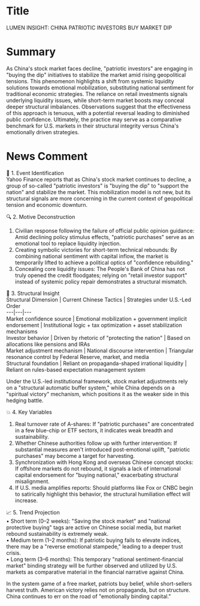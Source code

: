 # Title
LUMEN INSIGHT: CHINA PATRIOTIC INVESTORS BUY MARKET DIP

# Summary
As China's stock market faces decline, "patriotic investors" are engaging in "buying the dip" initiatives to stabilize the market amid rising geopolitical tensions. This phenomenon highlights a shift from systemic liquidity solutions towards emotional mobilization, substituting national sentiment for traditional economic strategies. The reliance on retail investments signals underlying liquidity issues, while short-term market boosts may conceal deeper structural imbalances. Observations suggest that the effectiveness of this approach is tenuous, with a potential reversal leading to diminished public confidence. Ultimately, the practice may serve as a comparative benchmark for U.S. markets in their structural integrity versus China's emotionally driven strategies.

# News Comment
🧩 1. Event Identification  
Yahoo Finance reports that as China's stock market continues to decline, a group of so-called "patriotic investors" is "buying the dip" to "support the nation" and stabilize the market. This mobilization model is not new, but its structural signals are more concerning in the current context of geopolitical tension and economic downturn.

🔍 2. Motive Deconstruction  
1. Civilian response following the failure of official public opinion guidance: Amid declining policy stimulus effects, "patriotic purchases" serve as an emotional tool to replace liquidity injection.  
2. Creating symbolic victories for short-term technical rebounds: By combining national sentiment with capital inflow, the market is temporarily lifted to achieve a political optics of "confidence rebuilding."  
3. Concealing core liquidity issues: The People's Bank of China has not truly opened the credit floodgates; relying on "retail investor support" instead of systemic policy repair demonstrates a structural mismatch.

🧠 3. Structural Insight  
Structural Dimension | Current Chinese Tactics | Strategies under U.S.-Led Order  
---|---|---  
Market confidence source | Emotional mobilization + government implicit endorsement | Institutional logic + tax optimization + asset stabilization mechanisms  
Investor behavior | Driven by rhetoric of "protecting the nation" | Based on allocations like pensions and IRAs  
Market adjustment mechanism | National discourse intervention | Triangular resonance control by Federal Reserve, market, and media  
Structural foundation | Reliant on propaganda-shaped irrational liquidity | Reliant on rules-based expectation management system  

Under the U.S.-led institutional framework, stock market adjustments rely on a "structural automatic buffer system," while China depends on a "spiritual victory" mechanism, which positions it as the weaker side in this hedging battle.

💥 4. Key Variables  
1. Real turnover rate of A-shares: If "patriotic purchases" are concentrated in a few blue-chip or ETF sectors, it indicates weak breadth and sustainability.  
2. Whether Chinese authorities follow up with further intervention: If substantial measures aren't introduced post-emotional uplift, "patriotic purchases" may become a target for harvesting.  
3. Synchronization with Hong Kong and overseas Chinese concept stocks: If offshore markets do not rebound, it signals a lack of international capital endorsement for "buying national," exacerbating structural misalignment.  
4. If U.S. media amplifies reports: Should platforms like Fox or CNBC begin to satirically highlight this behavior, the structural humiliation effect will increase.

📈 5. Trend Projection  
• Short term (0–2 weeks): "Saving the stock market" and "national protective buying" tags are active on Chinese social media, but market rebound sustainability is extremely weak.  
• Medium term (1–2 months): If patriotic buying fails to elevate indices, there may be a "reverse emotional stampede," leading to a deeper trust crisis.  
• Long term (3–6 months): This temporary "national sentiment-financial market" binding strategy will be further observed and utilized by U.S. markets as comparative material in the financial narrative against China.  

In the system game of a free market, patriots buy belief, while short-sellers harvest truth. American victory relies not on propaganda, but on structure. China continues to err on the road of "emotionally binding capital."
